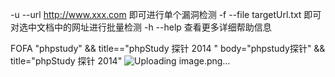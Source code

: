 -u --url http://www.xxx.com 即可进行单个漏洞检测
-f --file targetUrl.txt 即可对选中文档中的网址进行批量检测
-h --help 查看更多详细帮助信息

FOFA
"phpstudy" && title=="phpStudy 探针 2014 "
body="phpstudy探针" && title="phpStudy 探针 2014"
![Uploading image.png…]()
